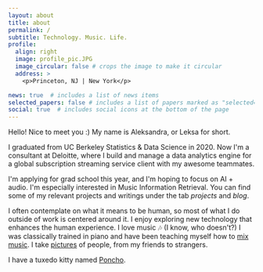```yaml
---
layout: about
title: about
permalink: /
subtitle: Technology. Music. Life.
profile:
  align: right
  image: profile_pic.JPG
  image_circular: false # crops the image to make it circular
  address: >
    <p>Princeton, NJ | New York</p>

news: true  # includes a list of news items
selected_papers: false # includes a list of papers marked as "selected={true}"
social: true  # includes social icons at the bottom of the page
---
```


Hello! Nice to meet you :) My name is Aleksandra, or Leksa for short. 

I graduated from UC Berkeley Statistics & Data Science in 2020. Now I'm a consultant at Deloitte, where I build and manage a data analytics engine for a global subscription streaming service client with my awesome teammates.

I'm applying for grad school this year, and I'm hoping to focus on AI + audio. I'm especially interested in Music Information Retrieval. You can find some of my relevant projects and writings under the tab *projects* and *blog*.

I often contemplate on what it means to be human, so most of what I do outside of work is centered around it. I enjoy exploring new technology that enhances the human experience. I love music :notes: (I know, who doesn't?) I was classically trained in piano and have been teaching myself how to [mix music](https://soundcloud.com/aleksandra-ma-20897898). I take [pictures](/projects) of people, from my friends to strangers.

I have a tuxedo kitty named [Poncho](https://www.instagram.com/lil_poncho119/).


